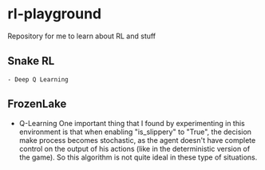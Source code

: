# rl-playground
Repository for me to learn about RL and stuff

## Snake RL
	- Deep Q Learning

## FrozenLake
  - Q-Learning
		One important thing that I found by experimenting in this environment is that when enabling "is_slippery" to "True", the decision make process becomes stochastic, as the agent doesn't have complete control on the output of his actions (like in the deterministic version of the game). So this algorithm is not quite ideal in these type of situations.
